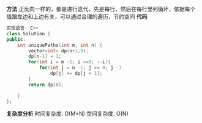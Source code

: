 **方法**
正反向一样的，都是进行迭代，先是每行，然后在每行里列循环，依据每个值跟左边和上边有关，可以通过合理的遍历，节约空间
**代码**
```C++
实现语言: C++
class Solution {
public:
    int uniquePaths(int m, int n) {
        vector<int> dp(n+1,0);
        dp[n-1] = 1;
        for(int i = m -1; i >=0; --i){
            for(int j = n -1; j >= 0; j--)
                dp[j] += dp[j + 1];
        }
        return dp[0];

    }
};
```
**复杂度分析**
时间复杂度: O(M×N)
空间复杂度: O(N)
